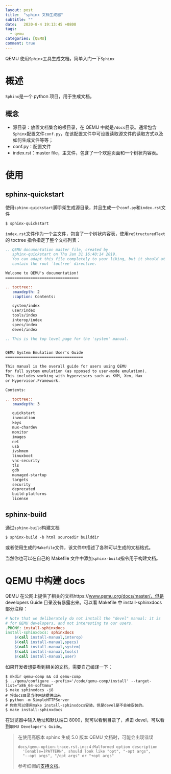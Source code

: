 ```yaml
---
layout: post
title:  "sphinx 文档生成器"
subtitle: ""
date:   2020-8-4 19:13:45 +0800
tags:
  - qemu
categories: [QEMU]
comment: true
---
```


QEMU 使用`Sphinx`工具生成文档，简单入门一下`Sphinx`

# 概述

`Sphinx`是一个 python 项目，用于生成文档。

## 概念

- 源目录：放置文档集合的根目录，在 QEMU 中就是`/docs`目录。通常包含`Sphinx`配置文件`conf.py`，在该配置文件中可设置读取源文件的读取方式以及如何生成文件等等；
- conf.py：配置文件
- index.rst：master file，主文件，包含了一个欢迎页面和一个树状内容表。

# 使用

## sphinx-quickstart

使用`sphinx-quickstart`脚手架生成源目录，并且生成一个`conf.py`和`index.rst`文件

```shell
$ sphinx-quickstart
```

`index.rst`文件作为一个主文件，包含了一个树状内容表，使用`reStructuredText`的 toctree 指令指定了整个文档列表：

```rst
.. QEMU documentation master file, created by
   sphinx-quickstart on Thu Jan 31 16:40:14 2019.
   You can adapt this file completely to your liking, but it should at least
   contain the root `toctree` directive.

Welcome to QEMU's documentation!
================================

.. toctree::
   :maxdepth: 2
   :caption: Contents:

   system/index
   user/index
   tools/index
   interop/index
   specs/index
   devel/index
```

```rst
.. This is the top level page for the 'system' manual.


QEMU System Emulation User's Guide
==================================

This manual is the overall guide for users using QEMU
for full system emulation (as opposed to user-mode emulation).
This includes working with hypervisors such as KVM, Xen, Hax
or Hypervisor.Framework.

Contents:

.. toctree::
   :maxdepth: 3

   quickstart
   invocation
   keys
   mux-chardev
   monitor
   images
   net
   usb
   ivshmem
   linuxboot
   vnc-security
   tls
   gdb
   managed-startup
   targets
   security
   deprecated
   build-platforms
   license
```

## sphinx-build

通过`sphinx-build`构建文档

```shell
$ sphinx-build -b html sourcedir builddir
```

或者使用生成的`Makefile`文件，该文件中描述了各种可以生成的文档格式。

当然你也可以在自己的 Makefile 文件中添加`sphinx-build`指令用于构建文档。

# QEMU 中构建 docs

QEMU 在公网上提供了相关的文档https://www.qemu.org/docs/master/，但是 developers Guide 目录没有暴露出来。可以看 Makefile 中 install-sphinxdocs 部分注释：

```makefile
# Note that we deliberately do not install the "devel" manual: it is
# for QEMU developers, and not interesting to our users.
.PHONY: install-sphinxdocs
install-sphinxdocs: sphinxdocs
	$(call install-manual,interop)
	$(call install-manual,specs)
	$(call install-manual,system)
	$(call install-manual,tools)
	$(call install-manual,user)
```

如果开发者想要看到相关的文档，需要自己编译一下：

```shell
$ mkdir qemu-comp && cd qemu-comp
$ ../qemu/configure --prefix='/code/qemu-comp/install' --target-list="x86_64-softmmu"
$ make sphinxdocs -j8
# 将docs目录当作网站提供出来
$ python -m SimpleHTTPServer
# 你也可以使用make install-sphinxdocs安装，但是devel是不会被安装的。
$ make install-sphinxdocs
```

在浏览器中输入地址和默认端口 8000，就可以看到目录了，点击 devel，可以看到`QEMU Developer's Guide`。

> 在使用高版本 sphinx 生成 5.0 版本 QEMU 文档时，可能会出现错误
>
> ```shell
> docs/qemu-option-trace.rst.inc:4:Malformed option description
>   '[enable=]PATTERN', should look like "opt", "-opt args",
>   "--opt args", "/opt args" or "+opt args"
> ```
>
> 参考红帽的[支持文档](https://patchew.org/QEMU/20200714162659.1017432-1-berrange@redhat.com/)。